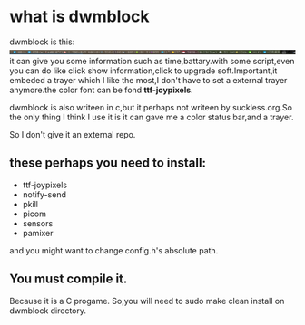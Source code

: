 # what is dwmblock
dwmblock is this:![](./assets/dwmblock.png)
it can give you some information such as time,battary.with some script,even you can do like click show information,click to upgrade soft.Important,it embeded a trayer which I like the most,I don't have to set a external trayer anymore.the color font can be fond **ttf-joypixels**.

dwmblock is also writeen in c,but it perhaps not writeen by suckless.org.So the only thing I think I use it is it can gave me a color status bar,and a trayer.

So I don't give it an external repo.

## these perhaps you need to install:

- ttf-joypixels
- notify-send
- pkill
- picom
- sensors
- pamixer

and you might want to change config.h's absolute path.

## You must compile it.

Because it is a C progame.
So,you will need to sudo make clean install on dwmblock directory.
